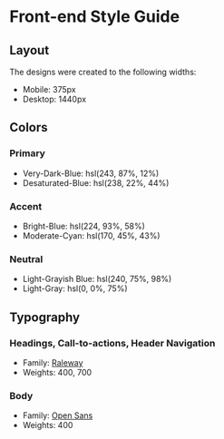 # Front-end Style Guide

## Layout

The designs were created to the following widths:

- Mobile: 375px
- Desktop: 1440px

## Colors

### Primary

- Very-Dark-Blue: hsl(243, 87%, 12%)
- Desaturated-Blue: hsl(238, 22%, 44%)

### Accent

- Bright-Blue: hsl(224, 93%, 58%)
- Moderate-Cyan: hsl(170, 45%, 43%)

### Neutral

- Light-Grayish Blue: hsl(240, 75%, 98%)
- Light-Gray: hsl(0, 0%, 75%)

## Typography

### Headings, Call-to-actions, Header Navigation

- Family: [Raleway](https://fonts.google.com/specimen/Raleway)
- Weights: 400, 700

### Body

- Family: [Open Sans](https://fonts.google.com/specimen/Open+Sans)
- Weights: 400
